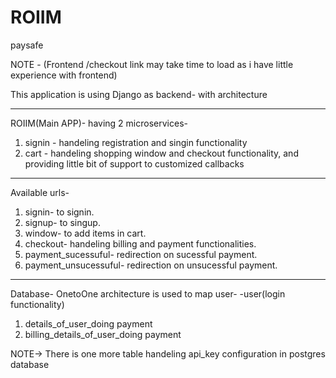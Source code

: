 # ROIIM
paysafe

NOTE - (Frontend /checkout link may take time to load as i have little experience with frontend)

This application is using Django as backend-
with architecture

------------------------------------------------------------------------------------------------------------------------------------------------------------
ROIIM(Main APP)-
having 2 microservices-
1. signin - handeling registration and singin functionality
2. cart - handeling shopping window and checkout functionality, and providing little bit of support to customized callbacks

------------------------------------------------------------------------------------------------------------------------------------------------------------

Available urls-
1. signin-  to signin.
2. signup- to singup.
3. window- to add items in cart.
4. checkout-  handeling billing and payment functionalities.
5. payment_sucessuful- redirection on sucessful payment.
6. payment_unsucessuful- redirection on unsucessful payment.

------------------------------------------------------------------------------------------------------------------------------------------------------------
Database-
OnetoOne architecture is used to map user- 
-user(login functionality)
1. details_of_user_doing payment
2. billing_details_of_user_doing payment
        
NOTE-> There is one more table handeling api_key configuration in postgres database 
